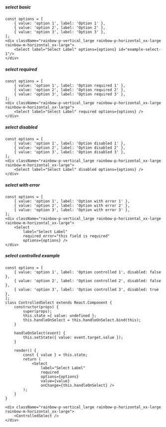 ##### select basic

    const options = [
        { value: 'option 1', label: 'Option 1' },
        { value: 'option 2', label: 'Option 2' },
        { value: 'option 3', label: 'Option 3' },
    ];
    <div className="rainbow-p-vertical_large rainbow-p-horizontal_xx-large rainbow-m-horizontal_xx-large">
        <Select label="Select Label" options={options} id="example-select-1"/>
    </div>

##### select required

    const options = [
        { value: 'option 1', label: 'Option required 1' },
        { value: 'option 2', label: 'Option required 2' },
        { value: 'option 3', label: 'Option required 3' },
    ];
    <div className="rainbow-p-vertical_large rainbow-p-horizontal_xx-large rainbow-m-horizontal_xx-large">
        <Select label="Select Label" required options={options} />
    </div>

##### select disabled

    const options = [
        { value: 'option 1', label: 'Option disabled 1' },
        { value: 'option 2', label: 'Option disabled 2' },
        { value: 'option 3', label: 'Option disabled 3' },
    ];
    <div className="rainbow-p-vertical_large rainbow-p-horizontal_xx-large rainbow-m-horizontal_xx-large">
        <Select label="Select Label" disabled options={options} />
    </div>

##### select with error

    const options = [
        { value: 'option 1', label: 'Option with error 1' },
        { value: 'option 2', label: 'Option with error 2' },
        { value: 'option 3', label: 'Option with error 3' },
    ];
    <div className="rainbow-p-vertical_large rainbow-p-horizontal_xx-large rainbow-m-horizontal_xx-large">
        <Select
            label="Select Label"
            required error="this field is required"
            options={options} />
    </div>

##### select controlled example

    const options = [
        { value: 'option 1', label: 'Option controlled 1', disabled: false },
        { value: 'option 2', label: 'Option controlled 2', disabled: false },
        { value: 'option 3', label: 'Option controlled 3', disabled: true },
    ];
    class ControlledSelect extends React.Component {
        constructor(props) {
            super(props);
            this.state ={ value: undefined };
            this.handleOnSelect = this.handleOnSelect.bind(this);
        }

        handleOnSelect(event) {
            this.setState({ value: event.target.value });
        }

        render() {
            const { value } = this.state;
            return (
                <Select
                    label="Select Label"
                    required
                    options={options}
                    value={value}
                    onChange={this.handleOnSelect} />
            );
        }
    }

    <div className="rainbow-p-vertical_large rainbow-p-horizontal_xx-large rainbow-m-horizontal_xx-large">
        <ControlledSelect />
    </div>
